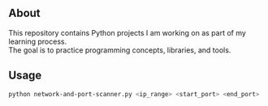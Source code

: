 ## About

This repository contains Python projects I am working on as part of my learning process.  
The goal is to practice programming concepts, libraries, and tools. 

## Usage

```bash
python network-and-port-scanner.py <ip_range> <start_port> <end_port>
